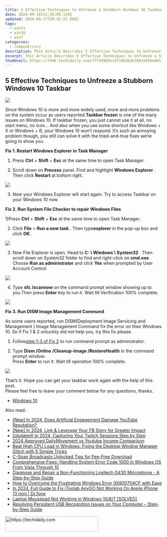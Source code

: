 ```yaml
---
title: 5 Effective Techniques to Unfreeze a Stubborn Windows 10 Taskbar
date: 2024-09-16T21:36:09.139Z
updated: 2024-09-17T20:42:22.866Z
tags:
  - win11
  - win10
  - win7
categories:
  - CommonErrors
description: This Article Describes 5 Effective Techniques to Unfreeze a Stubborn Windows 10 Taskbar
excerpt: This Article Describes 5 Effective Techniques to Unfreeze a Stubborn Windows 10 Taskbar
thumbnail: https://thmb.techidaily.com/77f34903e1df34b362b3683a958e0b57f8d631d69cf5a5eaeee681f0ad029756.jpg
---
```


## 5 Effective Techniques to Unfreeze a Stubborn Windows 10 Taskbar

![](https://images.drivereasy.com/wp-content/uploads/2017/05/1-10.jpg)

 Since Windows 10 is more and more widely used, more and more problems on the system occur as users reported.**Taskbar frozen** is one of the many issues on Windows 10\. If taskbar frozen, you just cannot use it at all, no start menu, no icon… And also when you use some shortcut like Windows + X or Windows + R, your Windows 10 won’t respond. It’s such an annoying problem though, you still can solve it with the tried-and-true fixes we’re going to show you.

**Fix 1\. Restart Windows Explorer in Task Manager**

 1) Press **Ctrl**  \+ **Shift**  \+ **Esc**  at the same time to open Task Manager.

 2) Scroll down on **Process**  panel. Find and highlight **Windows Explorer** . Then click **Restart**  at bottom right.

![](https://images.drivereasy.com/wp-content/uploads/2017/05/2-10.jpg)

 3) Now your Windows Explorer will start again. Try to access Taskbar on your Windows 10 now.

**Fix 2\. Run System File Checker to repair Windows Files**

 1)Press **Ctrl** \+ **Shift** \+ **Esc** at the same time to open Task Manager.

 2) Click **File**  \> **Run a new task** . Then type**explorer**  in the pop-up box and click **OK** .

![](https://images.drivereasy.com/wp-content/uploads/2017/05/3-1.png)

 3) Now File Explorer is open. Head to **C: \\ Windows \\ System32** . Then scroll down on System32 folder to find and right-click on **cmd.exe** . Choose **Run as administrator**  and click **Yes**  when prompted by User Account Control.

![](https://images.drivereasy.com/wp-content/uploads/2017/05/4-12.jpg)

 4) Type **sfc /scannow**  on the command prompt window showing up to you.Then press **Enter** key to run it. Wait till Verification 100% complete.

![](https://images.drivereasy.com/wp-content/uploads/2017/05/11-3.jpg)

 **Fix 3\. Run DISM Image Management Command**

 As some users reported, run DISM(Deployment Image Servicing and Management ) Image Management Command fix the error on their Windows 10\. So if Fix 1 & 2 unluckily did not help you, try this fix please.

 1) Follow[step 1-3 of Fix 2](#opencmd) to run command prompt as administrator.

 2) Type **Dism /Online /Cleanup-Image /RestoreHealth**  in the command prompt window.  
 Press **Enter**  to run it. Wait till operation 100% complete.

![](https://images.drivereasy.com/wp-content/uploads/2017/05/5-8.jpg)

 That’s it. Hope you can get your taskbar work again with the help of this post.  
 Please feel free to leave your comment below for any questions, thanks.

* [Windows 10](https://tools.techidaily.com/drivereasy/download/)

<ins class="adsbygoogle"
     style="display:block"
     data-ad-format="autorelaxed"
     data-ad-client="ca-pub-7571918770474297"
     data-ad-slot="1223367746"></ins>

<ins class="adsbygoogle"
     style="display:block"
     data-ad-client="ca-pub-7571918770474297"
     data-ad-slot="8358498916"
     data-ad-format="auto"
     data-full-width-responsive="true"></ins>

<span class="atpl-alsoreadstyle">Also read:</span>
<div><ul>
<li><a href="https://facebook-video-footage.techidaily.com/new-in-2024-does-artificial-engagement-damage-youtube-reputation/"><u>[New] In 2024, Does Artificial Engagement Damage YouTube Reputation?</u></a></li>
<li><a href="https://facebook-video-content.techidaily.com/new-in-2024-link-and-leverage-your-fb-story-for-greater-impact/"><u>[New] In 2024, Link & Leverage Your FB Story for Greater Impact</u></a></li>
<li><a href="https://video-capture.techidaily.com/updated-in-2024-capturing-your-twitch-sessions-step-by-step/"><u>[Updated] In 2024, Capturing Your Twitch Sessions Step by Step</u></a></li>
<li><a href="https://youtube-clips.techidaily.com/2024-approved-dailymovement-vs-youtube-income-comparison/"><u>2024 Approved DailyMovement vs Youtube Income Comparison</u></a></li>
<li><a href="https://win-howtos.techidaily.com/beat-high-cpu-load-in-windows-fixing-the-desktop-window-manager-glitch-with-5-simple-tricks/"><u>Beat High CPU Load in Windows: Fixing the Desktop Window Manager Glitch with 5 Simple Tricks</u></a></li>
<li><a href="https://extra-resources.techidaily.com/c-span-broadcasts-unlocked-tips-for-fee-free-download/"><u>C-Span Broadcasts Unlocked Tips for Fee-Free Download</u></a></li>
<li><a href="https://win-howtos.techidaily.com/comprehensive-fixes-handling-system-error-code-1000-in-windows-os-from-vista-through-10/"><u>Comprehensive Fixes: Handling System Error Code 1000 in Windows OS From Vista Through 10</u></a></li>
<li><a href="https://sound-issues.techidaily.com/diagnose-and-repair-a-non-functioning-logitech-g430-microphone-a-step-by-step-guide/"><u>Diagnose and Repair a Non-Functioning Logitech G430 Microphone - A Step-by-Step Guide</u></a></li>
<li><a href="https://win-howtos.techidaily.com/how-to-overcome-the-frustrating-windows-error-0x800704cf-with-ease/"><u>How to Overcome the Frustrating Windows Error 0X800704CF with Ease</u></a></li>
<li><a href="https://review-topics.techidaily.com/in-2024-full-guide-to-fix-itoolab-anygo-not-working-on-apple-iphone-13-mini-drfone-by-drfone-virtual-ios/"><u>In 2024, Full Guide to Fix iToolab AnyGO Not Working On Apple iPhone 13 mini | Dr.fone</u></a></li>
<li><a href="https://win-howtos.techidaily.com/laptop-mousepad-not-working-in-windows-1087-solved/"><u>Laptop Mousepad Not Working in Windows 10/8/7 [SOLVED]</u></a></li>
<li><a href="https://win-howtos.techidaily.com/resolving-persistent-usb-recognition-issues-on-your-computer-step-by-step-guide/"><u>Resolving Persistent USB Recognition Issues on Your Computer – Step-by-Step Guide</u></a></li>
</ul></div>

<!-- affiliate ads begin -->
<a href="https://25home.pxf.io/c/5597632/2148642/16836" target="_top" id="2148642">
  <img src="//a.impactradius-go.com/display-ad/16836-2148642" border="0" alt="https://techidaily.com" width="300" height="50"/>
</a>
<img height="0" width="0" src="https://25home.pxf.io/i/5597632/2148642/16836" style="position:absolute;visibility:hidden;" border="0" />
<!-- affiliate ads end -->

